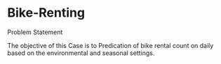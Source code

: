 # Bike-Renting

Problem Statement

The objective of this Case is to Predication of bike rental count on daily based on the
environmental and seasonal settings.
